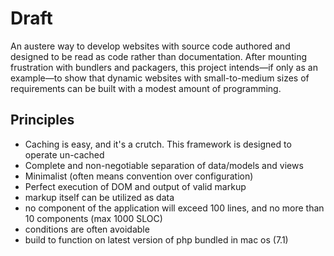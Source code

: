 # Draft

An austere way to develop websites with source code authored and designed to be read as code rather than documentation. After mounting frustration with bundlers and packagers, this project intends—if only as an example—to show that dynamic websites with small-to-medium sizes of requirements can be built with a modest amount of programming.

## Principles
- Caching is easy, and it's a crutch. This framework is designed to operate un-cached
- Complete and non-negotiable separation of data/models and views
- Minimalist (often means convention over configuration)
- Perfect execution of DOM and output of valid markup
- markup itself can be utilized as data
- no component of the application will exceed 100 lines, and no more than 10 components (max 1000 SLOC)
- conditions are often avoidable
- build to function on latest version of php bundled in mac os (7.1)
